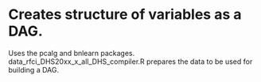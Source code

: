 # Creates structure of variables as a DAG.
Uses the pcalg and bnlearn packages.
data_rfci_DHS20xx_x_all_DHS_compiler.R prepares the data to be used for building a DAG.
